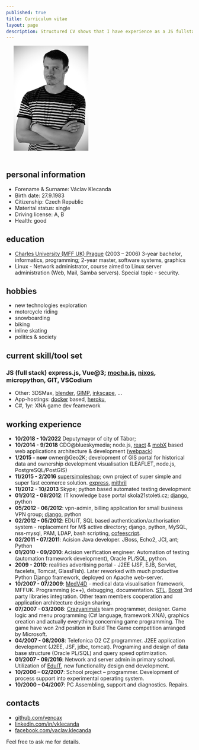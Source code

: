 ```yaml
---
published: true
title: Curriculum vitae
layout: page
description: Structured CV shows that I have experience as a JS fullstack developer, but also with java, python and more.
---
```


<img src="/media/vaclav_klecanda.jpg" alt="le me, foto" class="float-right" style="margin: 0 0 20px 20px; width: 40%;">

## personal information

- Forename & Surname: Václav Klecanda
- Birth date: 27.9.1983
- Citizenship: Czech Republic
- Materital status: single
- Driving license: A, B
- Health: good

## education

- [Charles University (MFF UK) Prague](http://www.mff.cuni.cz/toUTF8.en/) (2003 – 2006) 3-year bachelor, informatics, programming; 2-year master, software systems, graphics
- Linux - Network administrator, course aimed to Linux server administration (Web, Mail, Samba servers). Special topic - security.

## hobbies

- new technologies exploration
- motorcycle riding
- snowboarding
- biking
- inline skating
- politics & society

## current skill/tool set

### JS (full stack) express.js, Vue@3; [mocha.js](https://mochajs.org/), [nixos](https://nixos.org/), micropython, GIT, VSCodium

- Other: 3DSMax, [blender](http://www.blender.org/), [GIMP](http://www.gimp.org/), [inkscape](http://inkscape.org/), ...
- App-hostings: [docker](https://www.docker.com/) based, [heroku](https://www.heroku.com/),
- C#, 1yr: XNA game dev feamework

## working experience
- __10/2018 - 10/2022__
  Deputymayor of city of Tábor;
- __10/2014 - 9/2018__
  CDO@blueskymedia; node.js, [react](https://facebook.github.io/react/) & [mobX](https://mobxjs.github.io/mobx/) based web applications architecture & development ([webpack](https://webpack.github.io/))
- __1/2015 - now__
  owner@Geo2K; development of GIS portal for historical data and ownership development visualisation (LEAFLET, node.js, PostgreSQL/PostGIS)
- __11/2015 - 2/2016__
  [supersimpleshop](http://www.supersimpleshop.eu/); own project of super simple and super fast ecomerce solution. [express](http://expressjs.com/), [mithril](http://mithril.js.org/)
- __11/2012 - 10/2013__
  Skype; python based automated testing development
- __01/2012 - 08/2012__:
  IT knowledge base portal skola21stoleti.cz; [django](https://www.djangoproject.com/), python
- __05/2012 - 06/2012__:
  vpn-admin, billing application for small business VPN group; [django](https://www.djangoproject.com/), python
- __02/2012 - 05/2012__:
  EDUIT, SQL based authentication/authorisation system - replacement for M$ active directory; django, python, MySQL, nss-mysql, PAM, LDAP, bash scripting, [cofeescript](http://coffeescript.org/).
- __02/2011 - 07/2011__: Acision Java developer. JBoss, Echo2, JCI, ant; Python
- __01/2010 - 09/2010__: Acision verification engineer. Automation of testing (automation framework development), Oracle PL/SQL, python.
- __2009 - 2010__: realities advertising portal - J2EE (JSF, EJB, Servlet, facelets, Tomcat, GlassFish).
  Later reworked with much productive Python Django framework, deployed on Apache web-server.
- __10/2007 - 07/2009__: [MedV4D](http://cgg.mff.cuni.cz/trac/medv4d) - medical data visualisation framework, MFFUK.
  Programming (c++), debugging, documentation. [STL](http://www.cplusplus.com/reference/stl/), [Boost](http://www.boost.org/)
  3rd party libraries integration. Other team members cooperation and application architecture design sharing.
- __07/2007 - 03/2008__: [Crazyanimals](http://www.crazyanimals.cz/) team programmer, designer.
  Game logic and menu programming (C# language, framework XNA), graphics creation and actually everything concerning game programming.
  The game have won 2nd position in Build The Game competition arranged by Microsoft.
- __04/2007 - 08/2008__:
  Telefonica O2 CZ programmer. J2EE application development (J2EE, JSF, jdbc, tomcat).
  Programing and design of data base structure (Oracle PL/SQL) and query speed optimization.
- __01/2007 - 09/2016__: Network and server admin in primary school.
  Utilization of [EduIT](/pages/eduit), new functionality design end development.
- __10/2006 – 02/2007__: School project – programmer. Development of process support into experimental operating system.
- __10/2000 – 04/2007__: PC Assembling, support and diagnostics. Repairs.

## contacts
- [github.com/vencax](https://github.com/vencax)
- [linkedin.com/in/vklecanda](https://www.linkedin.com/in/vklecanda/)
- [facebook.com/vaclav.klecanda](https://www.facebook.com/vaclav.klecanda)

Feel free to ask me for details.
